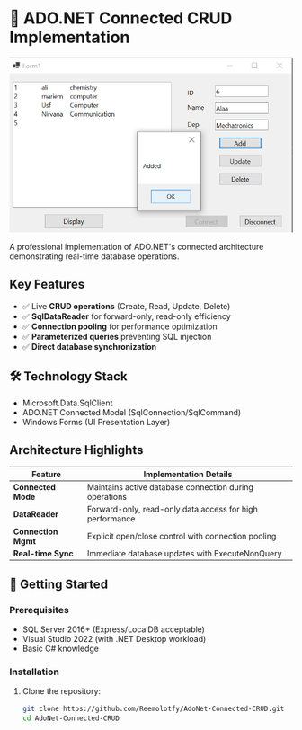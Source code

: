 # 🔌 ADO.NET Connected CRUD Implementation

![Application Screenshot](docs/Screenshott.png)

A professional implementation of ADO.NET's connected architecture demonstrating real-time database operations.

## Key Features
- ✅ Live **CRUD operations** (Create, Read, Update, Delete)
- ✅ **SqlDataReader** for forward-only, read-only efficiency
- ✅ **Connection pooling** for performance optimization
- ✅ **Parameterized queries** preventing SQL injection
- ✅ **Direct database synchronization**

## 🛠️ Technology Stack
- Microsoft.Data.SqlClient
- ADO.NET Connected Model (SqlConnection/SqlCommand)
- Windows Forms (UI Presentation Layer)

## Architecture Highlights
| Feature               | Implementation Details                                                                 |
|-----------------------|---------------------------------------------------------------------------------------|
| **Connected Mode**    | Maintains active database connection during operations                                 |
| **DataReader**        | Forward-only, read-only data access for high performance                              |
| **Connection Mgmt**   | Explicit open/close control with connection pooling                                   |
| **Real-time Sync**    | Immediate database updates with ExecuteNonQuery                                       |

## 🚀 Getting Started

### Prerequisites
- SQL Server 2016+ (Express/LocalDB acceptable)
- Visual Studio 2022 (with .NET Desktop workload)
- Basic C# knowledge

### Installation
1. Clone the repository:
   ```bash
   git clone https://github.com/Reemolotfy/AdoNet-Connected-CRUD.git
   cd AdoNet-Connected-CRUD
